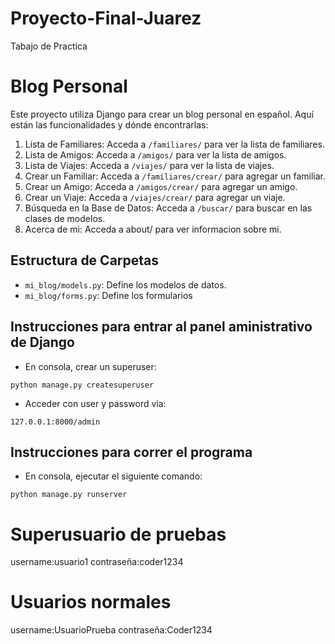 # Proyecto-Final-Juarez
Tabajo de Practica 

# Blog Personal 

Este proyecto utiliza Django para crear un blog personal en español. Aquí están las funcionalidades y dónde encontrarlas:

1. Lista de Familiares: Acceda a `/familiares/` para ver la lista de familiares.
2. Lista de Amigos: Acceda a `/amigos/` para ver la lista de amigos.
3. Lista de Viajes: Acceda a `/viajes/` para ver la lista de viajes.
4. Crear un Familiar: Acceda a `/familiares/crear/` para agregar un familiar.
5. Crear un Amigo: Acceda a `/amigos/crear/` para agregar un amigo.
6. Crear un Viaje: Acceda a `/viajes/crear/` para agregar un viaje.
7. Búsqueda en la Base de Datos: Acceda a `/buscar/` para buscar en las clases de modelos.
8. Acerca de mi: Acceda a about/ para ver informacion sobre mi.

## Estructura de Carpetas

- `mi_blog/models.py`: Define los modelos de datos.
- `mi_blog/forms.py`: Define los formularios


## Instrucciones para entrar al panel aministrativo de Django
+ En consola, crear un superuser:
```
python manage.py createsuperuser
```
+ Acceder con user y password via:
```
127.0.0.1:8000/admin
```
## Instrucciones para correr el programa
+ En consola, ejecutar el siguiente comando:
```
python manage.py runserver
```
# Superusuario de pruebas
username:usuario1
contraseña:coder1234

# Usuarios normales
username:UsuarioPrueba
contraseña:Coder1234